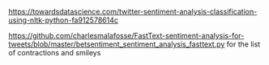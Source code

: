 https://towardsdatascience.com/twitter-sentiment-analysis-classification-using-nltk-python-fa912578614c

https://github.com/charlesmalafosse/FastText-sentiment-analysis-for-tweets/blob/master/betsentiment_sentiment_analysis_fasttext.py
for the list of contractions and smileys

